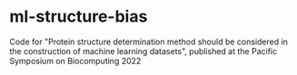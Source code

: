 # ml-structure-bias
Code for "Protein structure determination method should be considered in the construction of machine learning datasets", published at the Pacific Symposium on Biocomputing 2022
